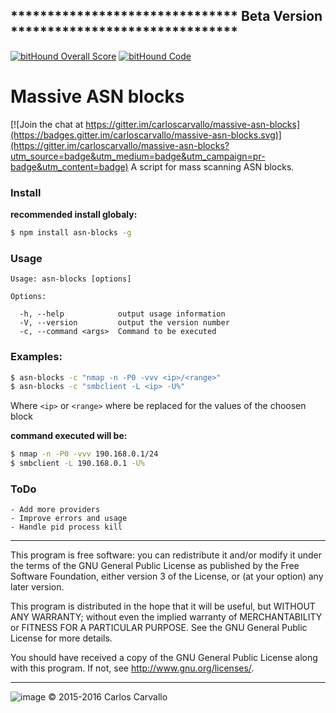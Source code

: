 ## ******************************* Beta Version *******************************

[![bitHound Overall Score](https://www.bithound.io/github/carloscarvallo/massive-asn-blocks/badges/score.svg)](https://www.bithound.io/github/carloscarvallo/massive-asn-blocks)
[![bitHound Code](https://www.bithound.io/github/carloscarvallo/massive-asn-blocks/badges/code.svg)](https://www.bithound.io/github/carloscarvallo/massive-asn-blocks)

# Massive ASN blocks

[![Join the chat at https://gitter.im/carloscarvallo/massive-asn-blocks](https://badges.gitter.im/carloscarvallo/massive-asn-blocks.svg)](https://gitter.im/carloscarvallo/massive-asn-blocks?utm_source=badge&utm_medium=badge&utm_campaign=pr-badge&utm_content=badge)
A script for mass scanning ASN blocks.

### Install
**recommended install globaly:**
``` bash
$ npm install asn-blocks -g
```

### Usage
```
Usage: asn-blocks [options]

Options:

  -h, --help            output usage information
  -V, --version         output the version number
  -c, --command <args>  Command to be executed

```

### Examples:
``` bash
$ asn-blocks -c "nmap -n -P0 -vvv <ip>/<range>"
$ asn-blocks -c "smbclient -L <ip> -U%"
```
  Where `<ip>` or `<range>` where be replaced for the values of the choosen block

**command executed will be:**
``` bash
$ nmap -n -P0 -vvv 190.168.0.1/24
$ smbclient -L 190.168.0.1 -U%
```
### ToDo

```
- Add more providers
- Improve errors and usage
- Handle pid process kill
```

*****************************************************************
This program is free software: you can redistribute it and/or modify it under the terms of the GNU General Public License as published by the Free Software Foundation, either version 3 of the License, or (at your option) any later version.

This program is distributed in the hope that it will be useful, but WITHOUT ANY WARRANTY; without even the implied warranty of MERCHANTABILITY or FITNESS FOR A PARTICULAR PURPOSE.  See the GNU General Public License for more details.

You should have received a copy of the GNU General Public License along with this program.  If not, see <http://www.gnu.org/licenses/>.
*****************************************************************
![image](http://www.gnu.org/graphics/gplv3-88x31.png)
 © 2015-2016 Carlos Carvallo
